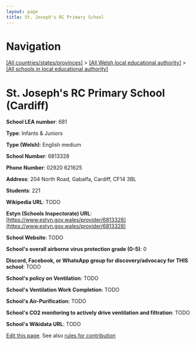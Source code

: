 ```yaml
---
layout: page
title: St. Joseph's RC Primary School
---
```

# Navigation

[[All countries/states/provinces]](../../..) > [[All Welsh local educational authority]](../..) > [[All schools in local educational authority]](..)

# St. Joseph's RC Primary School (Cardiff)

**School LEA number**: 681

**Type**: Infants & Juniors

**Type (Welsh)**: English medium

**School Number**: 6813328

**Phone Number**: 02920 621625

**Address**: 204 North Road, Gabalfa, Cardiff, CF14 3BL

**Students**: 221

**Wikipedia URL**: TODO

**Estyn (Schools Inspectorate) URL**: [https://www.estyn.gov.wales/provider/6813328](https://www.estyn.gov.wales/provider/6813328)

**School Website**: TODO

**School's overall airborne virus protection grade (0-5)**: 0

**Discord, Facebook, or WhatsApp group for discovery/advocacy for THIS school**: TODO

**School's policy on Ventilation**: TODO

**School's Ventilation Work Completion**: TODO

**School's Air-Purification**: TODO

**School's CO2 monitoring to actively drive ventilation and filtration**: TODO

**School's Wikidata URL**: TODO




[Edit this page](https://github.com/VentilationProject/Wales/edit/prif/./Cardiff/St._Joseph's_RC_Primary_School.md). See also [rules for contribution](../../../contribution-rules/)